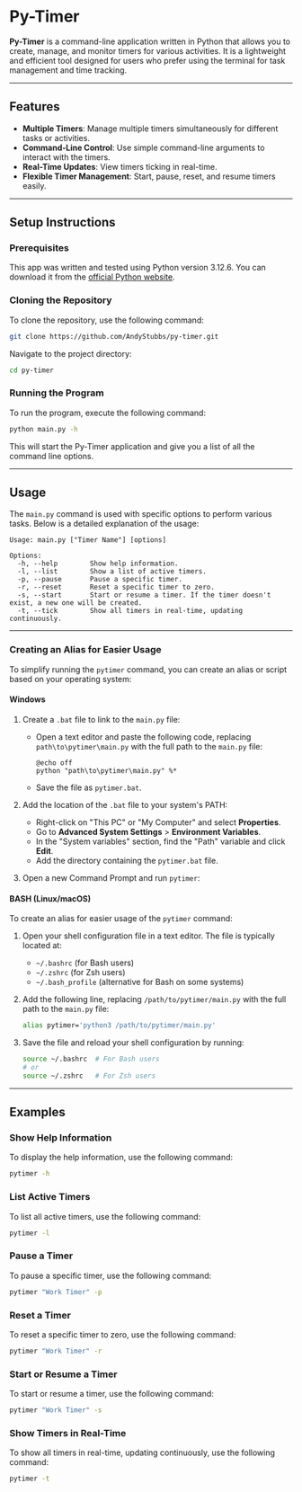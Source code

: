 # Py-Timer

**Py-Timer** is a command-line application written in Python that allows you to create, manage, and monitor timers for various activities. It is a lightweight and efficient tool designed for users who prefer using the terminal for task management and time tracking.

---

## Features

- **Multiple Timers**: Manage multiple timers simultaneously for different tasks or activities.
- **Command-Line Control**: Use simple command-line arguments to interact with the timers.
- **Real-Time Updates**: View timers ticking in real-time.
- **Flexible Timer Management**: Start, pause, reset, and resume timers easily.

---

## Setup Instructions

### Prerequisites

This app was written and tested using Python version 3.12.6. You can download it from the [official Python website](https://www.python.org/downloads/).

### Cloning the Repository

To clone the repository, use the following command:

```sh
git clone https://github.com/AndyStubbs/py-timer.git
```

Navigate to the project directory:

```sh
cd py-timer
```

### Running the Program

To run the program, execute the following command:

```sh
python main.py -h
```

This will start the Py-Timer application and give you a list of all the command line options.

---

## Usage

The `main.py` command is used with specific options to perform various tasks. Below is a detailed explanation of the usage:

```plaintext
Usage: main.py ["Timer Name"] [options]

Options:
  -h, --help        Show help information.
  -l, --list        Show a list of active timers.
  -p, --pause       Pause a specific timer.
  -r, --reset       Reset a specific timer to zero.
  -s, --start       Start or resume a timer. If the timer doesn't exist, a new one will be created.
  -t, --tick        Show all timers in real-time, updating continuously.
```

---

### Creating an Alias for Easier Usage

To simplify running the `pytimer` command, you can create an alias or script based on your operating system:

#### Windows
1. Create a `.bat` file to link to the `main.py` file:
   - Open a text editor and paste the following code, replacing `path\to\pytimer\main.py` with the full path to the `main.py` file:
     ```
     @echo off
     python "path\to\pytimer\main.py" %*
     ```
   - Save the file as `pytimer.bat`.

2. Add the location of the `.bat` file to your system's PATH:
   - Right-click on "This PC" or "My Computer" and select **Properties**.
   - Go to **Advanced System Settings** > **Environment Variables**.
   - In the "System variables" section, find the "Path" variable and click **Edit**.
   - Add the directory containing the `pytimer.bat` file.

3. Open a new Command Prompt and run `pytimer`:

#### BASH (Linux/macOS)

To create an alias for easier usage of the `pytimer` command:

1. Open your shell configuration file in a text editor. The file is typically located at:
   - `~/.bashrc` (for Bash users)
   - `~/.zshrc` (for Zsh users)
   - `~/.bash_profile` (alternative for Bash on some systems)

2. Add the following line, replacing `/path/to/pytimer/main.py` with the full path to the `main.py` file:
   ```bash
   alias pytimer='python3 /path/to/pytimer/main.py'
3. Save the file and reload your shell configuration by running:
   ```bash
   source ~/.bashrc  # For Bash users
   # or
   source ~/.zshrc   # For Zsh users
   ```

---

## Examples

### Show Help Information
To display the help information, use the following command:
```sh
pytimer -h
```

### List Active Timers
To list all active timers, use the following command:
```sh
pytimer -l
```

### Pause a Timer
To pause a specific timer, use the following command:
```sh
pytimer "Work Timer" -p
```

### Reset a Timer
To reset a specific timer to zero, use the following command:
```sh
pytimer "Work Timer" -r
```

### Start or Resume a Timer
To start or resume a timer, use the following command:
```sh
pytimer "Work Timer" -s
```

### Show Timers in Real-Time
To show all timers in real-time, updating continuously, use the following command:
```sh
pytimer -t
```
